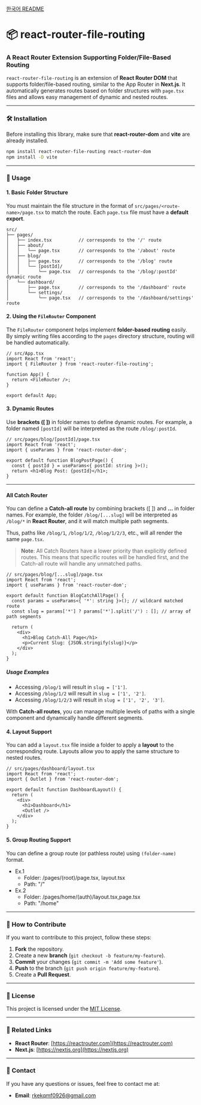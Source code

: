 [한국어 README](https://github.com/joseph0926/react-router-file-routing/blob/main/docs/README.md)

# **📦 react-router-file-routing**

### **A React Router Extension Supporting Folder/File-Based Routing**

`react-router-file-routing` is an extension of **React Router DOM** that supports folder/file-based routing, similar to the App Router in **Next.js**. It automatically generates routes based on folder structures with `page.tsx` files and allows easy management of dynamic and nested routes.

---

### **🛠 Installation**

Before installing this library, make sure that **react-router-dom** and **vite** are already installed.

```bash
npm install react-router-file-routing react-router-dom
npm install -D vite
```

---

### **🚀 Usage**

#### **1. Basic Folder Structure**

You must maintain the file structure in the format of `src/pages/<route-name>/page.tsx` to match the route. Each `page.tsx` file must have a **default export**.

```plaintext
src/
├── pages/
│   ├── index.tsx          // corresponds to the '/' route
│   ├── about/
│   │   └── page.tsx       // corresponds to the '/about' route
│   ├── blog/
│   │   ├── page.tsx       // corresponds to the '/blog' route
│   │   └── [postId]/
│   │       └── page.tsx   // corresponds to the '/blog/:postId' dynamic route
│   └── dashboard/
│       ├── page.tsx       // corresponds to the '/dashboard' route
│       └── settings/
│           └── page.tsx   // corresponds to the '/dashboard/settings' route
```

#### **2. Using the `FileRouter` Component**

The `FileRouter` component helps implement **folder-based routing** easily. By simply writing files according to the `pages` directory structure, routing will be handled automatically.

```tsx
// src/App.tsx
import React from 'react';
import { FileRouter } from 'react-router-file-routing';

function App() {
  return <FileRouter />;
}

export default App;
```

#### **3. Dynamic Routes**

Use **brackets ([ ])** in folder names to define dynamic routes. For example, a folder named `[postId]` will be interpreted as the route `/blog/:postId`.

```tsx
// src/pages/blog/[postId]/page.tsx
import React from 'react';
import { useParams } from 'react-router-dom';

export default function BlogPostPage() {
  const { postId } = useParams<{ postId: string }>();
  return <h1>Blog Post: {postId}</h1>;
}
```

---

#### **All Catch Router**

You can define a **Catch-all route** by combining brackets ([ ]) and **...** in folder names. For example, the folder `/blog/[...slug]` will be interpreted as `/blog/*` in **React Router**, and it will match multiple path segments.

Thus, paths like `/blog/1`, `/blog/1/2`, `/blog/1/2/3`, etc., will all render the same `page.tsx`.

> **Note**: All Catch Routers have a lower priority than explicitly defined routes. This means that specific routes will be handled first, and the Catch-all route will handle any unmatched paths.

```tsx
// src/pages/blog/[...slug]/page.tsx
import React from 'react';
import { useParams } from 'react-router-dom';

export default function BlogCatchAllPage() {
  const params = useParams<{ '*': string }>(); // wildcard matched route
  const slug = params['*'] ? params['*'].split('/') : []; // array of path segments

  return (
    <div>
      <h1>Blog Catch-All Page</h1>
      <p>Current Slug: {JSON.stringify(slug)}</p>
    </div>
  );
}
```

##### Usage Examples

- Accessing `/blog/1` will result in `slug = ['1']`.
- Accessing `/blog/1/2` will result in `slug = ['1', '2']`.
- Accessing `/blog/1/2/3` will result in `slug = ['1', '2', '3']`.

With **Catch-all routes**, you can manage multiple levels of paths with a single component and dynamically handle different segments.

#### **4. Layout Support**

You can add a `layout.tsx` file inside a folder to apply a **layout** to the corresponding route. Layouts allow you to apply the same structure to nested routes.

```tsx
// src/pages/dashboard/layout.tsx
import React from 'react';
import { Outlet } from 'react-router-dom';

export default function DashboardLayout() {
  return (
    <div>
      <h1>Dashboard</h1>
      <Outlet />
    </div>
  );
}
```

#### **5. Group Routing Support**

You can define a group route (or pathless route) using `(folder-name)` format.

- Ex.1
  - Folder: /pages/(root)/page.tsx, layout.tsx
  - Path: "/"
- Ex.2
  - Folder: /pages/home/(auth)/layout.tsx,page.tsx
  - Path: "/home"

---

### **📄 How to Contribute**

If you want to contribute to this project, follow these steps:

1. **Fork** the repository.
2. Create a new **branch** (`git checkout -b feature/my-feature`).
3. **Commit** your changes (`git commit -m 'Add some feature'`).
4. **Push** to the branch (`git push origin feature/my-feature`).
5. Create a **Pull Request**.

---

### **📝 License**

This project is licensed under the [MIT License](LICENSE).

---

### **🔗 Related Links**

- **React Router**: [https://reactrouter.com](https://reactrouter.com)
- **Next.js**: [https://nextjs.org](https://nextjs.org)

---

### **📧 Contact**

If you have any questions or issues, feel free to contact me at:

- **Email**: rkekqmf0926@gmail.com

